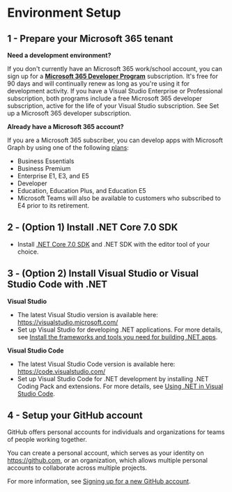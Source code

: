 # Environment Setup

## 1 - Prepare your Microsoft 365 tenant

**Need a development environment?**

If you don't currently have an Microsoft 365 work/school account, you can sign up for a **[Microsoft 365 Developer Program](https://aka.ms/m365developers)** subscription. It's free for 90 days and will continually renew as long as you're using it for development activity. If you have a Visual Studio Enterprise or Professional subscription, both programs include a free Microsoft 365 developer subscription, active for the life of your Visual Studio subscription. See Set up a Microsoft 365 developer subscription.

**Already have a Microsoft 365 account?**

If you are a Microsoft 365 subscriber, you can develop apps with Microsoft Graph by using one of the following [plans](https://www.microsoft.com/en-ww/microsoft-365/enterprise/compare-office-365-plans?rtc=1):

* Business Essentials
* Business Premium
* Enterprise E1, E3, and E5
* Developer
* Education, Education Plus, and Education E5
* Microsoft Teams will also be available to customers who subscribed to E4 prior to its retirement.

## 2 - (Option 1) Install .NET Core 7.0 SDK

* Install [.NET Core 7.0 SDK](https://dotnet.microsoft.com/en-us/download) and .NET SDK with the editor tool of your choice.

## 3 - (Option 2) Install Visual Studio or Visual Studio Code with .NET

**Visual Studio**

* The latest Visual Studio version is available here: <https://visualstudio.microsoft.com/>
* Set up Visual Studio for developing .NET applications. For more details, see [Install the frameworks and tools you need for building .NET apps](https://visualstudio.microsoft.com/vs/features/net-development/).

**Visual Studio Code**

* The latest Visual Studio Code version is available here: <https://code.visualstudio.com/>
* Set up Visual Studio Code for .NET development by installing .NET Coding Pack and extensions. For more details, see [Using .NET in Visual Studio Code](https://code.visualstudio.com/docs/languages/dotnet).

## 4 - Setup your GitHub account

GitHub offers personal accounts for individuals and organizations for teams of people working together.

You can create a personal account, which serves as your identity on <https://github.com>, or an organization, which allows multiple personal accounts to collaborate across multiple projects.

For more information, see [Signing up for a new GitHub account](https://docs.github.com/en/get-started/signing-up-for-github/signing-up-for-a-new-github-account#about-new-accounts-on-githubcom).
